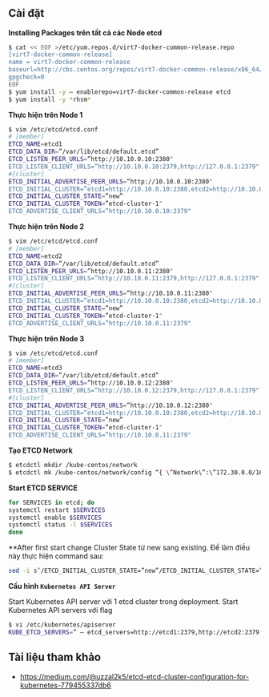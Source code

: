 #
## Cài đặt 
**Installing Packages trên tất cả các Node etcd**
```sh
$ cat << EOF >/etc/yum.repos.d/virt7-docker-common-release.repo
[virt7-docker-common-release]
name = virt7-docker-common-release
baseurl=http://cbs.centos.org/repos/virt7-docker-common-release/x86_64/os/
gpgcheck=0
EOF
$ yum install -y — enablerepo=virt7-docker-common-release etcd
$ yum install -y *rhsm*
```
**Thực hiện trên Node 1**

```sh
$ vim /etc/etcd/etcd.conf
# [member]
ETCD_NAME=etcd1
ETCD_DATA_DIR=”/var/lib/etcd/default.etcd”
ETCD_LISTEN_PEER_URLS=”http://10.10.0.10:2380"
ETCD_LISTEN_CLIENT_URLS=”http://10.10.0.10:2379,http://127.0.0.1:2379"
#[cluster]
ETCD_INITIAL_ADVERTISE_PEER_URLS=”http://10.10.0.10:2380"
ETCD_INITIAL_CLUSTER=”etcd1=http://10.10.0.10:2380,etcd2=http://10.10.0.11:2380,etcd3=http://10.10.0.12:2380"
ETCD_INITIAL_CLUSTER_STATE=”new”
ETCD_INITIAL_CLUSTER_TOKEN=”etcd-cluster-1"
ETCD_ADVERTISE_CLIENT_URLS=”http://10.10.0.10:2379"
```
**Thực hiện trên Node 2**

```sh
$ vim /etc/etcd/etcd.conf
# [member]
ETCD_NAME=etcd2
ETCD_DATA_DIR=”/var/lib/etcd/default.etcd”
ETCD_LISTEN_PEER_URLS=”http://10.10.0.11:2380"
ETCD_LISTEN_CLIENT_URLS=”http://10.10.0.11:2379,http://127.0.0.1:2379"
#[cluster]
ETCD_INITIAL_ADVERTISE_PEER_URLS=”http://10.10.0.11:2380"
ETCD_INITIAL_CLUSTER=”etcd1=http://10.10.0.10:2380,etcd2=http://10.10.0.11:2380,etcd3=http://10.10.0.12:2380"
ETCD_INITIAL_CLUSTER_STATE=”new”
ETCD_INITIAL_CLUSTER_TOKEN=”etcd-cluster-1"
ETCD_ADVERTISE_CLIENT_URLS=”http://10.10.0.11:2379"
```
**Thực hiện trên Node 3**
```sh
$ vim /etc/etcd/etcd.conf
# [member]
ETCD_NAME=etcd3
ETCD_DATA_DIR=”/var/lib/etcd/default.etcd”
ETCD_LISTEN_PEER_URLS=”http://10.10.0.12:2380"
ETCD_LISTEN_CLIENT_URLS=”http://10.10.0.12:2379,http://127.0.0.1:2379"
#[cluster]
ETCD_INITIAL_ADVERTISE_PEER_URLS=”http://10.10.0.12:2380"
ETCD_INITIAL_CLUSTER=”etcd1=http://10.10.0.10:2380,etcd2=http://10.10.0.11:2380,etcd3=http://10.10.0.12:2380"
ETCD_INITIAL_CLUSTER_STATE=”new”
ETCD_INITIAL_CLUSTER_TOKEN=”etcd-cluster-1"
ETCD_ADVERTISE_CLIENT_URLS=”http://10.10.0.11:2379"
```
**Tạo ETCD Network**
```sh
$ etcdctl mkdir /kube-centos/network
$ etcdctl mk /kube-centos/network/config “{ \”Network\”:\”172.30.0.0/16\”,\”SubnetLen\”:24,\”Backend\”: {\”Type\”:\”vxlan\”}}”
```
**Start ETCD SERVICE**
```sh
for SERVICES in etcd; do
systemctl restart $SERVICES
systemctl enable $SERVICES
systemctl status -l $SERVICES
done
```
**After first start change Cluster State từ new sang existing. Để làm điều này thực hiện command sau:
```sh
sed -i s’/ETCD_INITIAL_CLUSTER_STATE=”new”/ETCD_INITIAL_CLUSTER_STATE=”existing”/’g /etc/etcd/etcd.conf
```
**Cấu hình `Kubernetes API Server`**

Start Kubernetes API server với 1 etcd cluster trong deployment. Start Kubernetes API servers với flag
```sh
$ vi /etc/kubernetes/apiserver
KUBE_ETCD_SERVERS=” — etcd_servers=http://etcd1:2379,http://etcd2:2379, http://etcd3:2379"
```







## Tài liệu tham khảo 
- https://medium.com/@uzzal2k5/etcd-etcd-cluster-configuration-for-kubernetes-779455337db6
